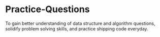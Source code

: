 # Practice-Questions
To gain better understanding of data structure and algorithm questions, solidify problem solving skills, and practice shipping code everyday.
